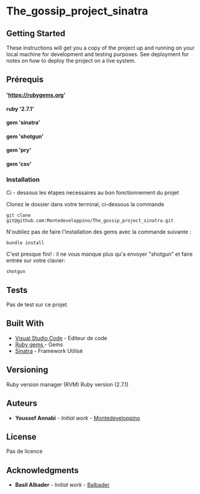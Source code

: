 # The_gossip_project_sinatra
## Getting Started

These instructions will get you a copy of the project up and running on your local machine for development and testing purposes. See deployment for notes on how to deploy the project on a live system.

## Prérequis

#### 'https://rubygems.org'
#### ruby '2.7.1'
#### gem 'sinatra'
#### gem 'shotgun'
#### gem 'pry'
#### gem 'csv'



### Installation 

Ci - dessous les étapes necessaires au bon fonctionnement du projet

Clonez le dossier dans votre terminal, ci-dessous la commande

```
git clone git@github.com:Montedeveloppino/The_gossip_project_sinatra.git
```

N'oubliez pas de faire l'installation des gems avec la commande suivante :

```
bundle install
```
C'est presque fini! : il ne vous manque plus qu'a envoyer "shotgun" et faire entrée sur votre clavier:
```
shotgun
```

## Tests

Pas de test sur ce projet.

## Built With

* [Visual Studio Code](https://code.visualstudio.com/) - Editeur de code
* [Ruby gems  ](https://rubygems.org) - Gems
* [Sinatra](http://sinatrarb.com/) - Framework Utilisé

## Versioning

Ruby version manager (RVM)
Ruby version (2.7.1)

## Auteurs

* **Youssef Annabi** - *Initial work* - [Montedeveloppino](https://github.com/Montedeveloppino)


## License

Pas de licence

## Acknowledgments

* **Basil Albader** - *Initial work* - [Balbader](https://github.com/Balbader)

